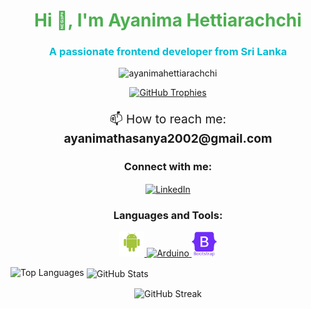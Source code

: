 <h1 align="center" style="color: #4CAF50;">Hi 👋, I'm Ayanima Hettiarachchi</h1>
<h3 align="center" style="color: #00BCD4;">A passionate frontend developer from Sri Lanka</h3>

<!-- Profile Views -->
<p align="center">
  <img src="https://komarev.com/ghpvc/?username=ayanimahettiarachchi&label=Profile%20views&color=0e75b6&style=flat" alt="ayanimahettiarachchi" />
</p>

<!-- Trophies -->
<p align="center">
  <a href="https://github.com/ryo-ma/github-profile-trophy">
    <img src="https://github-profile-trophy.vercel.app/?username=ayanimahettiarachchi&theme=onestar&no-bg=true&no-frame=true" alt="GitHub Trophies" />
  </a>
</p>

<!-- Contact Info -->
<p align="center" style="font-size: 1.2rem;">📫 How to reach me: <strong>ayanimathasanya2002@gmail.com</strong></p>

<!-- Connect with Me -->
<h3 align="center">Connect with me:</h3>
<p align="center">
  <a href="https://linkedin.com/in/ayanima-thasanaya-hettiarachchi" target="_blank">
    <img align="center" src="https://raw.githubusercontent.com/rahuldkjain/github-profile-readme-generator/master/src/images/icons/Social/linked-in-alt.svg" alt="LinkedIn" height="30" width="40" style="transition: transform 0.2s;" onmouseover="this.style.transform='scale(1.2)'" onmouseout="this.style.transform='scale(1)'" />
  </a>
</p>

<!-- Languages and Tools -->
<h3 align="center">Languages and Tools:</h3>
<p align="center">
  <!-- Loop through icons for a scale effect on hover -->
  <a href="https://developer.android.com" target="_blank" rel="noreferrer">
    <img src="https://raw.githubusercontent.com/devicons/devicon/master/icons/android/android-original-wordmark.svg" alt="Android" width="40" height="40" style="transition: transform 0.3s;" onmouseover="this.style.transform='scale(1.2)'" onmouseout="this.style.transform='scale(1)'" />
  </a>
  <a href="https://www.arduino.cc/" target="_blank" rel="noreferrer">
    <img src="https://cdn.worldvectorlogo.com/logos/arduino-1.svg" alt="Arduino" width="40" height="40" style="transition: transform 0.3s;" onmouseover="this.style.transform='scale(1.2)'" onmouseout="this.style.transform='scale(1)'" />
  </a>
  <a href="https://getbootstrap.com" target="_blank" rel="noreferrer">
    <img src="https://raw.githubusercontent.com/devicons/devicon/master/icons/bootstrap/bootstrap-plain-wordmark.svg" alt="Bootstrap" width="40" height="40" style="transition: transform 0.3s;" onmouseover="this.style.transform='scale(1.2)'" onmouseout="this.style.transform='scale(1)'" />
  </a>
  <!-- Add other tools with the same styling as above -->
</p>

<!-- GitHub Stats -->
<p align="center">
  <img align="left" src="https://github-readme-stats.vercel.app/api/top-langs?username=ayanimahettiarachchi&show_icons=true&locale=en&layout=compact&theme=radical" alt="Top Languages" />
</p>

<p>&nbsp;<img align="center" src="https://github-readme-stats.vercel.app/api?username=ayanimahettiarachchi&show_icons=true&locale=en&theme=radical" alt="GitHub Stats" /></p>

<p align="center">
  <img align="center" src="https://github-readme-streak-stats.herokuapp.com/?user=ayanimahettiarachchi&theme=radical" alt="GitHub Streak" />
</p>
